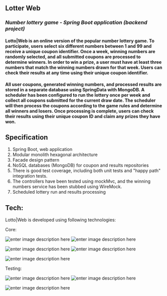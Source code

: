 ## Lotter Web
### _Number lottery game - Spring Boot application (backend project)_
#### Lotto|Web is an online version of the popular number lottery game. To participate, users select six different numbers between 1 and 99 and receive a unique coupon identifier. Once a week, winning numbers are randomly selected, and all submitted coupons are processed to determine winners. In order to win a prize, a user must have at least three numbers that match the winning numbers drawn for that week. Users can check their results at any time using their unique coupon identifier.

#### All user coupons, generated winning numbers, and processed results are stored in a separate database using SpringData with MongoDB. A scheduler has been configured to run the lottery once per week and collect all coupons submitted for the current draw date. The scheduler will then process the coupons according to the game rules and determine all winners and losers. Once processing is complete, users can check their results using their unique coupon ID and claim any prizes they have won.

## Specification

 1.  Spring Boot, web application
 2.  Modular monolith hexagonal architecture
 3.  Facade design pattern
 4.  NoSQL databases (MongoDB) for coupon and results repositories
 5.  There is good test coverage, including both unit tests and "happy path" integration tests.
 6. The controllers have been tested using mockMvc, and the winning numbers service has been stubbed using WireMock.
 7.  Scheduled lottery run and results processing
 
## Tech:
Lotto|Web is developed using following technologies:

Core:

![enter image description here](https://img.shields.io/badge/Java-ED8B00?style=for-the-badge&logo=java&logoColor=white) ![enter image description here](https://img.shields.io/badge/Apache%20Maven-C71A36.svg?style=for-the-badge&logo=Apache-Maven&logoColor=white)

![enter image description here](https://img.shields.io/badge/Spring%20Boot-6DB33F.svg?style=for-the-badge&logo=Spring-Boot&logoColor=white) ![enter image description here](https://img.shields.io/badge/MongoDB-47A248.svg?style=for-the-badge&logo=MongoDB&logoColor=white)

![enter image description here](https://img.shields.io/badge/Docker-2496ED.svg?style=for-the-badge&logo=Docker&logoColor=white)

Testing: 

![enter image description here](https://img.shields.io/badge/JUnit5-25A162.svg?style=for-the-badge&logo=JUnit5&logoColor=white) ![enter image description here](https://camo.githubusercontent.com/6677ce19252d9b153201746c53ab0c5c68db012681103ff8b23f94ec85cce666/68747470733a2f2f696d672e736869656c64732e696f2f62616467652f4d6f636b69746f2d3738413634313f7374796c653d666f722d7468652d6261646765)

![enter image description here](https://camo.githubusercontent.com/a97b9de3bc5420c2cc77a8bc1c39b8e7889315bcd52c5787bc366abf99013466/68747470733a2f2f696d672e736869656c64732e696f2f62616467652f54657374636f6e7461696e6572732d3942343839413f7374796c653d666f722d7468652d6261646765)
